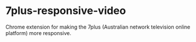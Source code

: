 # 7plus-responsive-video

Chrome extension for making the 7plus (Australian network television online platform) more responsive.
